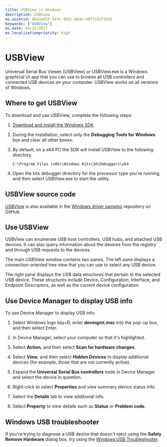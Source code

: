 ```yaml
---
title: USBView in Windows
description: USBView
ms.assetid: 88d2a93f-2e7c-493c-bb9e-487f1d1f2016
keywords: ["USBView"]
ms.date: 02/22/2017
ms.localizationpriority: high 
---
```


# USBView

Universal Serial Bus Viewer (USBView) or USBView.exe is a Windows graphical UI app that you can use to browse all USB controllers and connected USB devices on your computer. USBView works on all versions of Windows.

## <span id="Where_to_get_USBView"></span><span id="where_to_get_usbview"></span><span id="WHERE_TO_GET_USBVIEW"></span>Where to get USBView

To download  and use USBView, complete the following steps:

1. [Download and install the Windows SDK](https://developer.microsoft.com/windows/downloads/windows-10-sdk).

2. During the installation, select only the **Debugging Tools for Windows** box and clear all other boxes.

3. By default, on a x64 PC the SDK will install USBView to the following directory.

   `C:\Program Files (x86)\Windows Kits\10\Debuggers\x64`

4. Open the kits debugger directory for the processor type you're running, and then select USBView.exe to start the utility.


## USBView source code

[USBView](https://github.com/Microsoft/Windows-driver-samples/tree/master/usb/usbview) is also available in the [Windows driver samples](https://github.com/Microsoft/Windows-driver-samples) repository on GitHub.

## <span id="using_usbview"></span><span id="USING_USBVIEW"></span>Use USBView


USBView can enumerate USB host controllers, USB hubs, and attached USB devices. It can also query information about the devices from the registry and through USB requests to the devices.

The main USBView window contains two panes. The left pane displays a connection-oriented tree view that you can use to select any USB device.

The right pane displays the USB data structures that pertain to the selected USB device. These structures include Device, Configuration, Interface, and Endpoint Descriptors, as well as the current device configuration.


## Use Device Manager to display USB info

To use Device Manager to display USB info:

1. Select Windows logo key+R, enter **devmgmt.msc** into the pop-up box, and then select Enter.

2. In Device Manager, select your computer so that it's highlighted.

3. Select **Action**, and then select **Scan for hardware changes**.

4. Select **View**, and then select **Hidden Devices** to display additional devices (for example, those that are not currently active). 

5. Expand the **Universal Serial Bus controllers** node in Device Manager and select the device in question.

7. Right-click to select **Properties** and view summary device status info.

8. Select the **Details** tab to view additional info. 

9. Select **Property** to view details such as **Status** or **Problem code**.


## Windows USB troubleshooter

If you're trying to diagnose a USB device that doesn't eject using the **Safely Remove Hardware** dialog box, try using the [Windows USB Troubleshooter](https://support.microsoft.com/help/17614/windows-10-troubleshoot-common-usb-problems).


 

 





